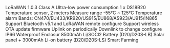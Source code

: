 LoRaWAN 1.0.3 Class A
Ultra-low power consumption
1 x DS18B20 Temperature sensor, 2 meters
Measure range -55°C ~ 125°C
Temperature alarm
Bands: CN470/EU433/KR920/US915/EU868/AS923/AU915/IN865
Support Bluetooth v5.1 and LoRaWAN remote configure
Support wireless OTA update firmware
Uplink on periodically
Downlink to change configure
IP66 Waterproof Enclosur
8500mAh Li/SOCl2 Battery (D20/D20S-LB)
Solar panel + 3000mAh Li-on battery (D20/D20S-LS)
Smart Farming
